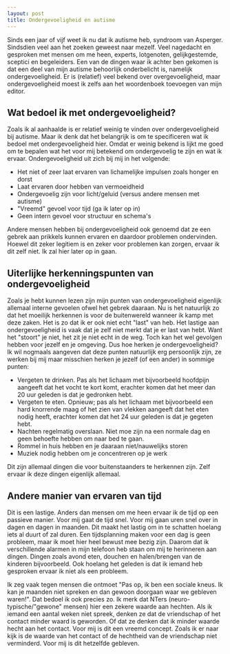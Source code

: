 ```yaml
---
layout: post
title: Ondergevoeligheid en autisme
---
```

Sinds een jaar of vijf weet ik nu dat ik autisme heb, syndroom van Asperger. Sindsdien veel aan het zoeken geweest naar mezelf. Veel nagedacht en gesproken met mensen om me heen, experts, lotgenoten, gelijkgestemde, sceptici en begeleiders. Een van de dingen waar ik achter ben gekomen is dat een deel van mijn autisme behoorlijk onderbelicht is, namelijk ondergevoeligheid. Er is (relatief) veel bekend over overgevoeligheid, maar ondergevoeligheid moest ik zelfs aan het woordenboek toevoegen van mijn editor. 

## Wat bedoel ik met ondergevoeligheid?

Zoals ik al aanhaalde is er relatief weinig te vinden over ondergevoeligheid bij autisme. Maar ik denk dat het belangrijk is om te specificeren wat ik bedoel met ondergevoeligheid hier. Omdat er weinig bekend is lijkt me goed om te bepalen wat het voor mij betekend om ondergevoelig te zijn en wat ik ervaar. Ondergevoeligheid uit zich bij mij in het volgende:

- Het niet of zeer laat ervaren van lichamelijke impulsen zoals honger en dorst 
- Laat ervaren door hebben van vermoeidheid 
- Ondergevoelig zijn voor licht/geluid (versus andere mensen met autisme) 
- "Vreemd" gevoel voor tijd (ga ik later op in) 
- Geen intern gevoel voor structuur en schema's

Andere mensen hebben bij ondergevoeligheid ook genoemd dat ze een gebrek aan prikkels kunnen ervaren en daardoor problemen ondervinden. Hoewel dit zeker legitiem is en zeker voor problemen kan zorgen, ervaar ik dit zelf niet. Ik zal hier later op in gaan. 

## Uiterlijke herkenningspunten van ondergevoeligheid 

Zoals je hebt kunnen lezen zijn mijn punten van ondergevoeligheid eigenlijk allemaal interne gevoelen ofwel het gebrek daaraan. Nu is het natuurlijk zo dat het moeilijk herkennen is voor de buitenwereld wanneer ik kamp met deze zaken. Het is zo dat ik er ook niet echt "last" van heb. Het lastige aan ondergevoeligheid is vaak dat je zelf niet merkt dat je er last van hebt. Want het "stoort" je niet, het zit je niet echt in de weg. Toch kan het wel gevolgen hebben voor jezelf en je omgeving. Dus hoe herken je ondergevoeligheid? Ik wil nogmaals aangeven dat deze punten natuurlijk erg persoonlijk zijn, ze werken bij mij maar misschien herken je jezelf (of een ander) in sommige punten: 

- Vergeten te drinken. Pas als het lichaam met bijvoorbeeld hoofdpijn aangeeft dat het vocht te kort komt, erachter komen dat het meer dan 20 uur geleden is dat je gedronken hebt.
- Vergeten te eten. Opnieuw; pas als het lichaam met bijvoorbeeld een hard knorrende maag of het zien van vlekken aangeeft dat het eten nodig heeft, erachter komen dat het 24 uur geleden is dat je gegeten hebt.
- Nachten regelmatig overslaan. Niet moe zijn na een normale dag en geen behoefte hebben om naar bed te gaan.
- Rommel in huis hebben en je daaraan niet/nauwelijks storen 
- Muziek nodig hebben om je concentreren op je werk 

Dit zijn allemaal dingen die voor buitenstaanders te herkennen zijn. Zelf ervaar ik deze dingen eigenlijk allemaal.

## Andere manier van ervaren van tijd 

Dit is een lastige. Anders dan mensen om me heen ervaar ik de tijd op een passieve manier. Voor mij gaat de tijd snel. Voor mij gaan uren snel over in dagen en dagen in maanden. Dit maakt het lastig om in te schatten hoelang iets al duurt of zal duren. Een tijdsplanning maken voor een dag is geen probleem, maar ik moet hier heel bewust mee bezig zijn. Daarom dat ik verschillende alarmen in mijn telefoon heb staan om mij te herinneren aan dingen. Dingen zoals avond eten, douchen en halen/brengen van de kinderen bijvoorbeeld. Ook hoelang het geleden is dat ik iemand heb gesproken ervaar ik niet als een probleem.

Ik zeg vaak tegen mensen die ontmoet "Pas op, ik ben een sociale kneus. Ik kan je maanden niet spreken en dan gewoon doorgaan waar we gebleven waren!". Dat bedoel ik ook precies zo. Ik merk dat NTers (neuro-typische/"gewone" mensen) hier een zekere waarde aan hechten. Als ik iemand een aantal weken niet spreek, denken ze dat de vriendschap of het contact minder waard is geworden. Of dat ze denken dat ik minder waarde hecht aan het contact. Voor mij is dit een vreemd concept. Zoals ik er naar kijk is de waarde van het contact of de hechtheid van de vriendschap niet verminderd. Voor mij is dit hetzelfde gebleven.